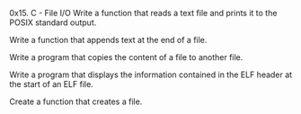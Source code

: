 0x15. C - File I/O
Write a function that reads a text file and prints it to the POSIX standard output.

Write a function that appends text at the end of a file.

Write a program that copies the content of a file to another file.

Write a program that displays the information contained in the ELF header at the start of an ELF file.

Create a function that creates a file.
